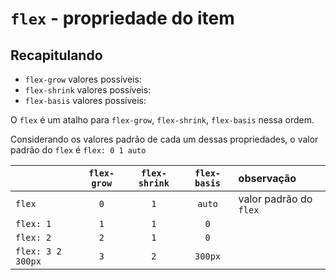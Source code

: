 # `flex` - propriedade do item

## Recapitulando

- `flex-grow` valores possíveis:
- `flex-shrink` valores possíveis:
- `flex-basis` valores possíveis:

O `flex` é um atalho para `flex-grow`, `flex-shrink`, `flex-basis` nessa ordem.

Considerando os valores padrão de cada um dessas propriedades, o valor padrão do `flex` é `flex: 0 1 auto`

|                   | `flex-grow` | `flex-shrink` | `flex-basis` | observação             |
| :---------------- | :---------: | :-----------: | :----------: | :--------------------- |
| `flex`            |     `0`     |      `1`      |    `auto`    | valor padrão do `flex` |
| `flex: 1`         |     `1`     |      `1`      |     `0`      |                        |
| `flex: 2`         |     `2`     |      `1`      |     `0`      |                        |
| `flex: 3 2 300px` |     `3`     |      `2`      |   `300px`    |                        |

